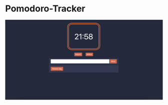# Pomodoro-Tracker
![Pomodoro-Tracker](https://raw.githubusercontent.com/kardelenceltik/Pomodoro-Tracker/main/pomodoro/img/pomodoro.png)
